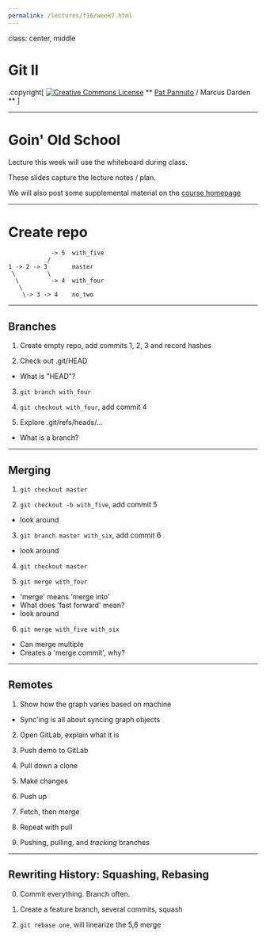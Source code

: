 ```yaml
---
permalink: /lectures/f16/week7.html
---
```


class: center, middle

# Git II

.copyright[
<a rel="license" href="http://creativecommons.org/licenses/by/4.0/"><img alt="Creative Commons License" style="border-width:0" src="https://i.creativecommons.org/l/by/4.0/88x31.png" /></a>
** [Pat Pannuto](http://patpannuto.com) / Marcus Darden **
]


---


# Goin' Old School

Lecture this week will use the whiteboard during class.

These slides capture the lecture notes / plan.

We will also post some supplemental material on the [course homepage](https://c4cs.github.io/#schedule)


---

# Create repo

```
            -> 5  with_five
           /
1 -> 2 -> 3       master
 \         \
  \         -> 4  with_four
   \
    \-> 3 -> 4    no_two
```

---

## Branches

1. Create empty repo, add commits 1, 2, 3 and record hashes

2. Check out .git/HEAD
  - What is "HEAD"?

3. `git branch with_four`

4. `git checkout with_four`, add commit 4

5. Explore .git/refs/heads/...
  - What is a branch?


---


## Merging

1. `git checkout master`

2. `git checkout -b with_five`, add commit 5
  - look around

3. `git branch master with_six`, add commit 6
  - look around

4. `git checkout master`

5. `git merge with_four`
  - 'merge' means 'merge into'
  - What does 'fast forward' mean?
  - look around

6. `git merge with_five with_six`
  - Can merge multiple
  - Creates a 'merge commit', why?


---


## Remotes

1. Show how the graph varies based on machine
  - Sync'ing is all about syncing graph objects

2. Open GitLab, explain what it is

3. Push demo to GitLab

4. Pull down a clone

5. Make changes

6. Push up

7. Fetch, then merge

8. Repeat with pull

9. Pushing, pulling, and _tracking_ branches

---


## Rewriting History: Squashing, Rebasing

0. Commit everything. Branch often.

1. Create a feature branch, several commits, squash

2. `git rebase one`, will linearize the 5,6 merge


